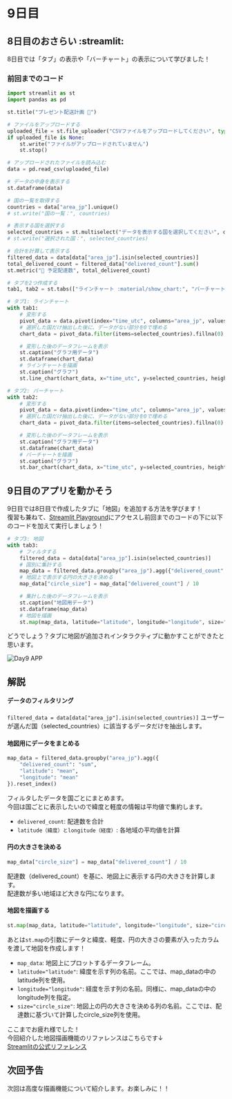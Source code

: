 # 9日目

## 8日目のおさらい :streamlit: 
8日目では「タブ」の表示や「バーチャート」の表示について学びました！ 

### 前回までのコード

```py:work2_day4.py
import streamlit as st
import pandas as pd

st.title("プレゼント配送計画 🦌")

# ファイルをアップロードする
uploaded_file = st.file_uploader("CSVファイルをアップロードしてください", type=["csv"])
if uploaded_file is None:
    st.write("ファイルがアップロードされていません")
    st.stop()

# アップロードされたファイルを読み込む
data = pd.read_csv(uploaded_file)

# データの中身を表示する
st.dataframe(data)

# 国の一覧を取得する
countries = data["area_jp"].unique()
# st.write("国の一覧：", countries)

# 表示する国を選択する
selected_countries = st.multiselect("データを表示する国を選択してください", countries, default=countries[:3])
# st.write("選択された国：", selected_countries)

# 合計を計算して表示する
filtered_data = data[data["area_jp"].isin(selected_countries)]
total_delivered_count = filtered_data["delivered_count"].sum()
st.metric("🎁 予定配達数", total_delivered_count)

# タブを2つ作成する
tab1, tab2 = st.tabs(["ラインチャート :material/show_chart:", "バーチャート :material/bar_chart:"])

# タブ1: ラインチャート
with tab1:
    # 変形する
    pivot_data = data.pivot(index="time_utc", columns="area_jp", values="delivered_count")
    # 選択した国だけ抽出した後に、データがない部分を0で埋める
    chart_data = pivot_data.filter(items=selected_countries).fillna(0).reset_index()

    # 変形した後のデータフレームを表示
    st.caption("グラフ用データ")
    st.dataframe(chart_data)
    # ラインチャートを描画
    st.caption("グラフ")
    st.line_chart(chart_data, x="time_utc", y=selected_countries, height=500)

# タブ2: バーチャート
with tab2:
    # 変形する
    pivot_data = data.pivot(index="time_utc", columns="area_jp", values="delivered_count")
    # 選択した国だけ抽出した後に、データがない部分を0で埋める
    chart_data = pivot_data.filter(items=selected_countries).fillna(0).reset_index()

    # 変形した後のデータフレームを表示
    st.caption("グラフ用データ")
    st.dataframe(chart_data)
    # バーチャートを描画
    st.caption("グラフ")
    st.bar_chart(chart_data, x="time_utc", y=selected_countries, height=500)

```

## 9日目のアプリを動かそう
9日目では8日目で作成したタブに「地図」を追加する方法を学びます！  
復習も兼ねて、[Streamlit Playground](https://streamlit.io/playground?example=blank)にアクセスし前回までのコードの下に以下のコードを加えて実行しましょう！

```py
# タブ3: 地図
with tab3:
    # フィルタする
    filtered_data = data[data["area_jp"].isin(selected_countries)]
    # 国別に集計する
    map_data = filtered_data.groupby("area_jp").agg({"delivered_count": "sum", "latitude": "mean", "longitude": "mean"}).reset_index()
    # 地図上で表示する円の大きさを決める
    map_data["circle_size"] = map_data["delivered_count"] / 10

    # 集計した後のデータフレームを表示
    st.caption("地図用データ")
    st.dataframe(map_data)
    # 地図を描画
    st.map(map_data, latitude="latitude", longitude="longitude", size="circle_size")
```

どうでしょう？タブに地図が追加されインタラクティブに動かすことができたと思います。  

![Day9 APP](app/static/day9_example1.png "アプリ表示の確認") 

## 解説
#### データのフィルタリング
```filtered_data = data[data["area_jp"].isin(selected_countries)]```
ユーザーが選んだ国（selected_countries）に該当するデータだけを抽出します。  

#### 地図用にデータをまとめる
```py
map_data = filtered_data.groupby("area_jp").agg({
    "delivered_count": "sum",
    "latitude": "mean",
    "longitude": "mean"
}).reset_index()
```
フィルタしたデータを国ごとにまとめます。  
今回は国ごとに表示したいので緯度と軽度の情報は平均値で集約します。  
- ```delivered_count```: 配達数を合計
- ```latitude（緯度）とlongitude（経度）```: 各地域の平均値を計算

#### 円の大きさを決める
```py
map_data["circle_size"] = map_data["delivered_count"] / 10
```
配達数（delivered_count）を基に、地図上に表示する円の大きさを計算します。  
配達数が多い地域ほど大きな円になります。  

#### 地図を描画する
```py
st.map(map_data, latitude="latitude", longitude="longitude", size="circle_size")
```
あとは```st.map```の引数にデータと緯度、軽度、円の大きさの要素が入ったカラムを渡して地図を作成します！  
- ```map_data```: 地図上にプロットするデータフレーム。
- ```latitude="latitude"```: 緯度を示す列の名前。ここでは、map_dataの中のlatitude列を使用。
- ```longitude="longitude"```: 経度を示す列の名前。同様に、map_dataの中のlongitude列を指定。
- ```size="circle_size"```: 地図上の円の大きさを決める列の名前。ここでは、配達数に基づいて計算したcircle_size列を使用。

ここまでお疲れ様でした！  
今回紹介した地図描画機能のリファレンスはこちらです↓  
[Streamlitの公式リファレンス](https://docs.streamlit.io/develop/api-reference/charts/st.map)

## 次回予告
次回は高度な描画機能について紹介します。お楽しみに！！